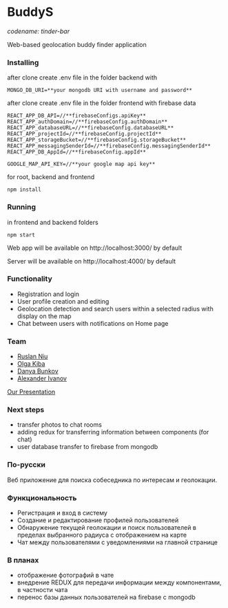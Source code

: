# BuddyS
*codename: tinder-bar*

Web-based geolocation buddy finder application

### Installing

after clone create .env file in the folder backend with 
```
MONGO_DB_URI=**your mongodb URI with username and password**
```
after clone create .env file in the folder frontend with firebase data
```
REACT_APP_DB_API=//**firebaseConfigs.apiKey**
REACT_APP_authDomain=//**firebaseConfig.authDomain**
REACT_APP_databaseURL=//**firebaseConfig.databaseURL**
REACT_APP_projectId=//**firebaseConfig.projectId**
REACT_APP_storageBucket=//**firebaseConfig.storageBucket**
REACT_APP_messagingSenderId=//**firebaseConfig.messagingSenderId**
REACT_APP_DB_AppId=//**firebaseConfig.appId**

GOOGLE_MAP_API_KEY=//**your google map api key**
```
for root, backend and frontend
```
npm install
```

### Running

in frontend and backend folders
```
npm start
```
Web app will be available on http://localhost:3000/ by default

Server will be available on http://localhost:4000/ by default

### Functionality

* Registration and login
* User profile creation and editing
* Geolocation detection and search users within a selected radius with display on the map
* Сhat between users with notifications on Home page

### Team

* [Ruslan Niu](https://github.com/NiuRuslan)
* [Olga Kiba](https://github.com/olgakiba18796)
* [Danya Bunkov](https://github.com/danyabunkov)
* [Alexander Ivanov](https://github.com/Padavan-itbeard)

[Our Presentation](https://docs.google.com/presentation/d/e/2PACX-1vRPHVy0f6A0jrzonY7Xnq7z-uUChlAuCofMcldwGUzqLZ1sTEsqsgugWMVPWCaRBzRBLqRO81iLh157/pub?start=false&loop=false&delayms=5000)

### Next steps
* transfer photos to chat rooms
* adding redux for transferring information between components (for chat)
* user database transfer to firebase from mongodb

### По-русски

Веб приложение для поиска собеседника по интересам и геолокации.

### Функциональность

* Регистрация и вход в систему 
* Создание и редактирование профилей пользователей
* Обнаружение текущей геолокации и поиск пользователей в пределах выбранного радиуса с отображением на карте
* Чат между пользователями с уведомлениями на главной странице

### В планах
* отображение фотографий в чате
* внедрение REDUX для передачи информации между компонентами, в частности чата
* перенос базы данных пользователей на firebase с mongodb
